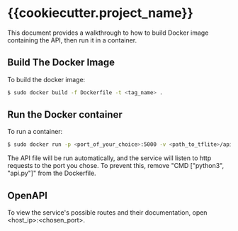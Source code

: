 # {{cookiecutter.project_name}}

This document provides a walkthrough to how to build Docker image containing the API, then run it in a container.

## Build The Docker Image

To build the docker image:

  ```sh
  $ sudo docker build -f Dockerfile -t <tag_name> .
  ```

## Run the Docker container

To run a container:

```sh
$ sudo docker run -p <port_of_your_choice>:5000 -v <path_to_tflite>/api/:/api/ <tag_name>
```
The API file will be run automatically, and the service will listen to http requests to the port you chose. To prevent this, remove "CMD ["python3", "api.py"]" from the Dockerfile.

## OpenAPI

To view the service's possible routes and their documentation, open <host_ip>:<chosen_port>.